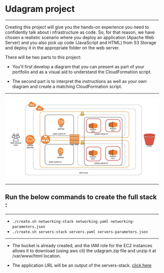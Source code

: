 # Udagram project
--------
Creating this project will give you the hands-on experience you need to confidently talk about i
nfrastructure as code. So, for that reason, we have chosen a realistic scenario where you deploy an application
(Apache Web Server) and you also pick up code (JavaScript and HTML) from S3 Storage and deploy it in the appropriate 
folder on the web server.

There will be two parts to this project:
* You'll first develop a diagram that you can present as part of your portfolio and as a visual aid to understand the
   CloudFormation script.
   
* The second part is to interpret the instructions as well as your own diagram and create a matching CloudFormation script.

----------

![alt text](aws_diagram.jpeg)

---------

## Run the below commands to create the full stack : 
---------
* `./create.sh networking-stack networking.yaml networking-parameters.json` 
* `./create.sh servers-stack servers.yaml servers-parameters.json`
---------

* The bucket is already created, and the IAM role for the EC2 instances allows it to download
    (using aws cli) the udagram.zip file and unzip it at /var/www/html location.
    
* The application URL will be an output of the servers-stack. [click here](http://serve-webap-mgqzv1uguh2h-586621031.us-west-2.elb.amazonaws.com/)


